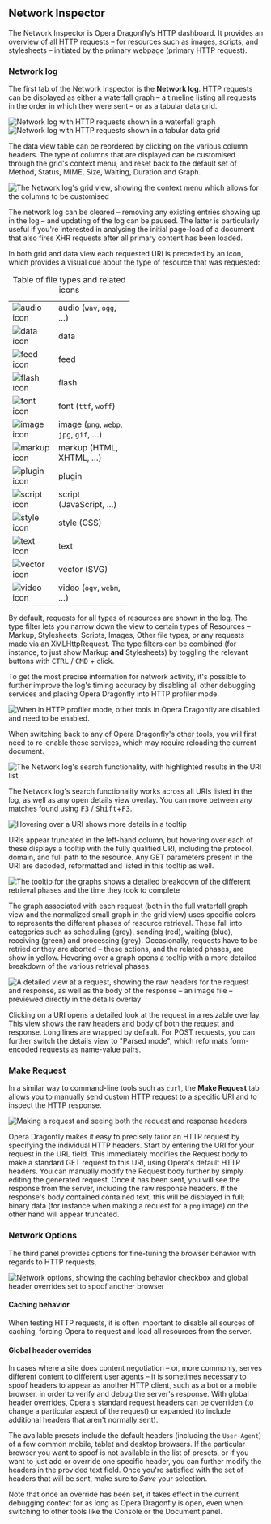 ## Network Inspector ##

The Network Inspector is Opera Dragonfly’s HTTP dashboard. It provides an overview of all HTTP requests – for resources such as images, scripts, and stylesheets – initiated by the primary webpage (primary HTTP request).

### Network log

The first tab of the Network Inspector is the **Network log**. HTTP requests can be displayed as either a waterfall graph – a timeline listing all requests in the order in which they were sent – or as a tabular data grid.

<img src="img/network-waterfall-graph-view.png" alt="Network log with HTTP requests shown in a waterfall graph" />

<img src="img/network-data-grid-view.png" alt="Network log with HTTP requests shown in a tabular data grid" />

The data view table can be reordered by clicking on the various column headers. The type of columns that are displayed can be customised through the grid's context menu, and reset back to the default set of Method, Status, MIME, Size, Waiting, Duration and Graph.

<img src="img/network-filtered-data-view.png" alt="The Network log's grid view, showing the context menu which allows for the columns to be customised" />

The network log can be cleared – removing any existing entries showing up in the log – and updating of the log can be paused. The latter is particularly useful if you're interested in analysing the initial page-load of a document that also fires XHR requests after all primary content has been loaded.

In both grid and data view each requested URI is preceded by an icon, which provides a visual cue about the type of resource that was requested:

<table style="width:15em;">
<caption>Table of file types and related icons</caption>
<tr>
    <td><img src="img/type_audio.png" alt="audio icon"/></td>
    <td>audio (<code>wav</code>, <code>ogg</code>, …)</td>
</tr>
<tr>
    <td><img src="img/type_data.png" alt="data icon"/></td>
    <td>data</td>
</tr>
<tr>
    <td><img src="img/type_feed.png" alt="feed icon"/></td>
    <td>feed</td>
</tr>
<tr>
    <td><img src="img/type_flash.png" alt="flash icon"/></td>
    <td>flash</td>
</tr>
<tr>
    <td><img src="img/type_font.png" alt="font icon"/></td>
    <td>font (<code>ttf</code>, <code>woff</code>)</td>
</tr>
<tr>
    <td><img src="img/type_image.png" alt="image icon"/></td>
    <td>image (<code>png</code>, <code>webp</code>, <code>jpg</code>, <code>gif</code>, …)</td>
</tr>
<tr>
    <td><img src="img/type_markup.png" alt="markup icon"/></td>
    <td>markup (HTML, XHTML, …)</td>
</tr>
<tr>
    <td><img src="img/type_plugin.png" alt="plugin icon"/></td>
    <td>plugin</td>
</tr>
<tr>
    <td><img src="img/type_script.png" alt="script icon"/></td>
    <td>script (JavaScript, …)</td>
</tr>
<tr>
    <td><img src="img/type_style.png" alt="style icon"/></td>
    <td>style (CSS)</td>
</tr>
<tr>
    <td><img src="img/type_text.png" alt="text icon"/></td>
    <td>text</td>
</tr>
<tr>
    <td><img src="img/type_vector.png" alt="vector icon"/></td>
    <td>vector (SVG)</td>
</tr>
<tr>
    <td><img src="img/type_video.png" alt="video icon"/></td>
    <td>video (<code>ogv</code>, <code>webm</code>, …)</td>
</tr></table>

By default, requests for all types of resources are shown in the log. The type filter lets you narrow down the view to certain types of Resources – Markup, Stylesheets, Scripts, Images, Other file types, or any requests made via an XMLHttpRequest. The type filters can be combined (for instance, to just show Markup <strong>and</strong> Stylesheets) by toggling the relevant buttons with <kbd>CTRL</kbd> / <kbd>CMD</kbd> + click.

To get the most precise information for network activity, it's possible to further improve the log's timing accuracy by disabling all other debugging services and placing Opera Dragonfly into HTTP profiler mode.

<img src="img/network-http-profiler-mode.png" alt="When in HTTP profiler mode, other tools in Opera Dragonfly are disabled and need to be enabled." />

When switching back to any of Opera Dragonfly's other tools, you will first need to re-enable these services, which may require reloading the current document.

<img src="img/network-search.png" alt="The Network log's search functionality, with highlighted results in the URI list" />

The Network log's search functionality works across all URIs listed in the log, as well as any open details view overlay. You can move between any matches found using <kbd>F3</kbd> / <kbd>Shift</kbd>+<kbd>F3</kbd>.

<img src="img/network-uri-tooltip.png" alt="Hovering over a URI shows more details in a tooltip" />

URIs appear truncated in the left-hand column, but hovering over each of these displays a tooltip with the fully qualified URI, including the protocol, domain, and full path to the resource. Any GET parameters present in the URI are decoded, reformatted and listed in this tooltip as well.

<img src="img/network-graph-tooltip.png" alt="The tooltip for the graphs shows a detailed breakdown of the different retrieval phases and the time they took to complete" />

The graph associated with each request (both in the full waterfall graph view and the normalized small graph in the grid view) uses specific colors to represents the different phases of resource retrieval. These fall into categories such as scheduling (grey), sending (red), waiting (blue), receiving (green) and processing (grey). Occasionally, requests have to be retried or they are aborted – these actions, and the related phases, are show in yellow. Hovering over a graph opens a tooltip with a more detailed breakdown of the various retrieval phases.

<img src="img/network-details-overlay.png" alt="A detailed view at a request, showing the raw headers for the request and response, as well as the body of the response – an image file – previewed directly in the details overlay" />

Clicking on a URI opens a detailed look at the request in a resizable overlay. This view shows the raw headers and body of both the request and response. Long lines are wrapped by default. For POST requests, you can further switch the details view to "Parsed mode", which reformats form-encoded requests as name-value pairs.

### Make Request

In a similar way to command-line tools such as <code>curl</code>, the **Make Request** tab allows you to manually send custom HTTP request to a specific URI and to inspect the HTTP response.

<img src="img/network-make-request.png" alt="Making a request and seeing both the request and response headers" />

Opera Dragonfly makes it easy to precisely tailor an HTTP request by specifying the individual HTTP headers. Start by entering the URI for your request in the URL field. This immediately modifies the Request body to make a standard GET request to this URI, using Opera's default HTTP headers. You can manually modify the Request body further by simply editing the generated request. Once it has been sent, you will see the response from the server, including the raw response headers. If the response's body contained contained text, this will be displayed in full; binary data (for instance when making a request for a <code>png</code> image) on the other hand will appear truncated.

### Network Options

The third panel provides options for fine-tuning the browser behavior with regards to HTTP requests.

<img src="img/network-options.png" alt="Network options, showing the caching behavior checkbox and global header overrides set to spoof another browser" />

#### Caching behavior

When testing HTTP requests, it is often important to disable all sources of caching, forcing Opera to request and load all resources from the server.

#### Global header overrides

In cases where a site does content negotiation – or, more commonly, serves different content to different user agents – it is sometimes necessary to spoof headers to appear as another HTTP client, such as a bot or a mobile browser, in order to verify and debug the server's response. With global header overrides, Opera's standard request headers can be overriden (to change a particular aspect of the request) or expanded (to include additional headers that aren't normally sent).

The available presets include the default headers (including the <code>User-Agent</code>) of a few common mobile, tablet and desktop browsers. If the particular browser you want to spoof is not available in the list of presets, or if you want to just add or override one specific header, you can further modify the headers in the provided text field. Once you're satisfied with the set of headers that will be sent, make sure to <em>Save</em> your selection.

Note that once an override has been set, it takes effect in the current debugging context for as long as Opera Dragonfly is open, even when switching to other tools like the Console or the Document panel.